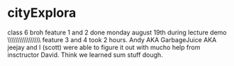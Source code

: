 # cityExplora
class 6 broh
feature 1 and 2 done monday august 19th during lecture demo
\\\\\\\\\\\\\\\\\\\\\\\\\\\\\\\\\\
feature 3 and 4 took 2 hours. Andy AKA GarbageJuice AKA jeejay and I (scott) were able to figure it out with mucho help from insctructor David. Think we learned sum stuff dough.